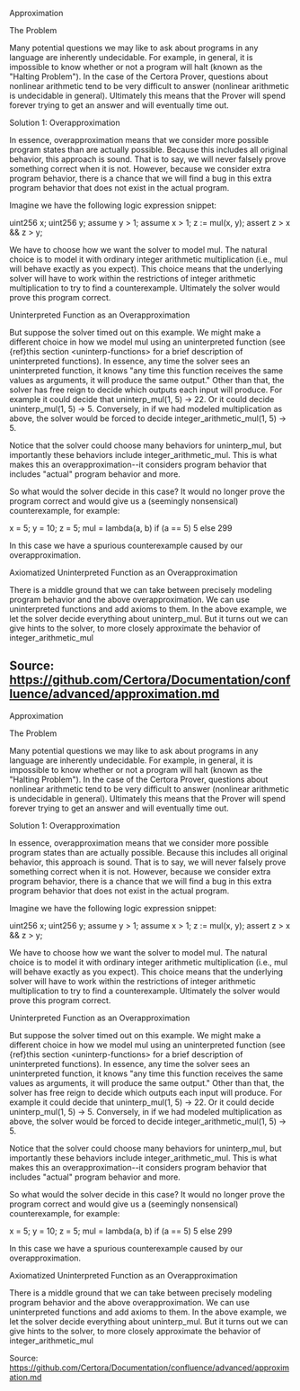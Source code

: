 Approximation

The Problem

Many potential questions we may like to ask about programs in any language are inherently undecidable. For example, in general, it is impossible to know whether or not a program will halt (known as the "Halting Problem"). In the case of the Certora Prover, questions about nonlinear arithmetic tend to be very difficult to answer (nonlinear arithmetic is undecidable in general). Ultimately this means that the Prover will spend forever trying to get an answer and will eventually time out.

Solution 1: Overapproximation

In essence, overapproximation means that we consider more possible program states than are actually possible. Because this includes all original behavior, this approach is sound. That is to say, we will never falsely prove something correct when it is not. However, because we consider extra program behavior, there is a chance that we will find a bug in this extra program behavior that does not exist in the actual program.

Imagine we have the following logic expression snippet:

uint256 x; uint256 y; assume y > 1; assume x > 1; z := mul(x, y); assert z > x &amp;&amp; z > y;

We have to choose how we want the solver to model mul. The natural choice is to model it with ordinary integer arithmetic multiplication (i.e., mul will behave exactly as you expect). This choice means that the underlying solver will have to work within the restrictions of integer arithmetic multiplication to try to find a counterexample. Ultimately the solver would prove this program correct.

Uninterpreted Function as an Overapproximation

But suppose the solver timed out on this example. We might make a different choice in how we model mul using an uninterpreted function (see {ref}this section &lt;uninterp-functions&gt; for a brief description of uninterpreted functions). In essence, any time the solver sees an uninterpreted function, it knows "any time this function receives the same values as arguments, it will produce the same output." Other than that, the solver has free reign to decide which outputs each input will produce. For example it could decide that uninterp_mul(1, 5) -&gt; 22. Or it could decide uninterp_mul(1, 5) -&gt; 5. Conversely, in if we had modeled multiplication as above, the solver would be forced to decide integer_arithmetic_mul(1, 5) -&gt; 5.

Notice that the solver could choose many behaviors for uninterp_mul, but importantly these behaviors include integer_arithmetic_mul. This is what makes this an overapproximation--it considers program behavior that includes "actual" program behavior and more.

So what would the solver decide in this case? It would no longer prove the program correct and would give us a (seemingly nonsensical) counterexample, for example:

x = 5; y = 10; z = 5; mul = lambda(a, b) if (a == 5) 5 else 299

In this case we have a spurious counterexample caused by our overapproximation.

Axiomatized Uninterpreted Function as an Overapproximation

There is a middle ground that we can take between precisely modeling program behavior and the above overapproximation. We can use uninterpreted functions and add axioms to them. In the above example, we let the solver decide everything about uninterp_mul. But it turns out we can give hints to the solver, to more closely approximate the behavior of integer_arithmetic_mul

Source: https://github.com/Certora/Documentation/confluence/advanced/approximation.md
---
Approximation

The Problem

Many potential questions we may like to ask about programs in any language are inherently undecidable. For example, in general, it is impossible to know whether or not a program will halt (known as the "Halting Problem"). In the case of the Certora Prover, questions about nonlinear arithmetic tend to be very difficult to answer (nonlinear arithmetic is undecidable in general). Ultimately this means that the Prover will spend forever trying to get an answer and will eventually time out.

Solution 1: Overapproximation

In essence, overapproximation means that we consider more possible program states than are actually possible. Because this includes all original behavior, this approach is sound. That is to say, we will never falsely prove something correct when it is not. However, because we consider extra program behavior, there is a chance that we will find a bug in this extra program behavior that does not exist in the actual program.

Imagine we have the following logic expression snippet:

uint256 x; uint256 y; assume y > 1; assume x > 1; z := mul(x, y); assert z > x &amp;&amp; z > y;

We have to choose how we want the solver to model mul. The natural choice is to model it with ordinary integer arithmetic multiplication (i.e., mul will behave exactly as you expect). This choice means that the underlying solver will have to work within the restrictions of integer arithmetic multiplication to try to find a counterexample. Ultimately the solver would prove this program correct.

Uninterpreted Function as an Overapproximation

But suppose the solver timed out on this example. We might make a different choice in how we model mul using an uninterpreted function (see {ref}this section &lt;uninterp-functions&gt; for a brief description of uninterpreted functions). In essence, any time the solver sees an uninterpreted function, it knows "any time this function receives the same values as arguments, it will produce the same output." Other than that, the solver has free reign to decide which outputs each input will produce. For example it could decide that uninterp_mul(1, 5) -&gt; 22. Or it could decide uninterp_mul(1, 5) -&gt; 5. Conversely, in if we had modeled multiplication as above, the solver would be forced to decide integer_arithmetic_mul(1, 5) -&gt; 5.

Notice that the solver could choose many behaviors for uninterp_mul, but importantly these behaviors include integer_arithmetic_mul. This is what makes this an overapproximation--it considers program behavior that includes "actual" program behavior and more.

So what would the solver decide in this case? It would no longer prove the program correct and would give us a (seemingly nonsensical) counterexample, for example:

x = 5; y = 10; z = 5; mul = lambda(a, b) if (a == 5) 5 else 299

In this case we have a spurious counterexample caused by our overapproximation.

Axiomatized Uninterpreted Function as an Overapproximation

There is a middle ground that we can take between precisely modeling program behavior and the above overapproximation. We can use uninterpreted functions and add axioms to them. In the above example, we let the solver decide everything about uninterp_mul. But it turns out we can give hints to the solver, to more closely approximate the behavior of integer_arithmetic_mul

Source: https://github.com/Certora/Documentation/confluence/advanced/approximation.md
